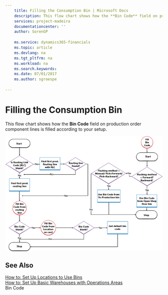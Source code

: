```yaml
---
    title: Filling the Consumption Bin | Microsoft Docs
    description: This flow chart shows how the **Bin Code** field on production order component lines is filled according to your setup.
    services: project-madeira
    documentationcenter: ''
    author: SorenGP

    ms.service: dynamics365-financials
    ms.topic: article
    ms.devlang: na
    ms.tgt_pltfrm: na
    ms.workload: na
    ms.search.keywords:
    ms.date: 07/01/2017
    ms.author: sgroespe

---
```

# Filling the Consumption Bin
This flow chart shows how the **Bin Code** field on production order component lines is filled according to your setup.  
  
 ![Bin flow chart](../media/binflow.png "BinFlow")  
  
## See Also  
 [How to: Set Up Locations to Use Bins](../how-to-set-up-locations-to-use-bins.md)   
 [How to: Set Up Basic Warehouses with Operations Areas](../how-to-set-up-basic-warehouses-with-operations-areas.md)   
 Bin Code